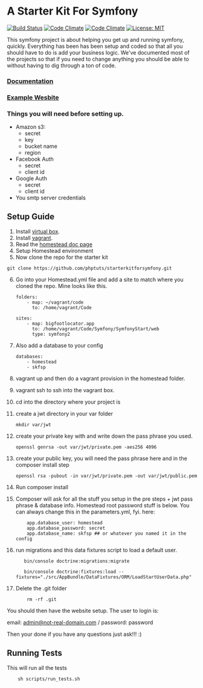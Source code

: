 # A Starter Kit For Symfony

[![Build Status](https://travis-ci.org/phptuts/starterkitforsymfony.svg?branch=master)](https://travis-ci.org/phptuts/starterkitforsymfony) [![Code Climate](https://codeclimate.com/github/phptuts/starterkitforsymfony/badges/gpa.svg)](https://codeclimate.com/github/phptuts/starterkitforsymfony) [![Code Climate](https://codeclimate.com/github/phptuts/starterkitforsymfony/badges/coverage.svg)](https://codeclimate.com/github/phptuts/starterkitforsymfony)
[![License: MIT](https://img.shields.io/badge/License-MIT-yellow.svg)](https://opensource.org/licenses/MIT)



This symfony project is about helping you get up and running symfony, quickly.  Everything has been has been setup and coded so that all you should have to do is add your business logic. We've documented most of the projects so that if you need to change anything you should be able to without having to dig through a ton of code.  

### [Documentation](https://phptuts.github.io/starterkitforsymfony/)

### [Example Wesbite](http://skfsp.info/)

### Things you will need before setting up.

- Amazon s3:
    - secret
    - key
    - bucket name
    - region
- Facebook Auth
    - secret
    - client id
- Google Auth
    - secret
    - client id
- You smtp server credentials

## Setup Guide

1. Install [virtual box](https://www.virtualbox.org/).
2. Install [vagrant](https://www.vagrantup.com/).
3. Read the [homestead doc page](https://laravel.com/docs/5.4/homestead)
4. Setup Homestead environment
5. Now clone the repo for the starter kit
``` 
git clone https://github.com/phptuts/starterkitforsymfony.git
```
6. Go into your Homestead.yml file and add a site to match where you cloned the repo.  Mine looks like this.
    ``` 
    folders:
        - map: ~/vagrant/code
          to: /home/vagrant/Code
    
    sites:
        - map: bigfootlocator.app
          to: /home/vagrant/Code/Symfony/SymfonyStart/web
          type: symfony2
    ```
7. Also add a database to your config
    ``` 
    databases:
        - homestead
        - skfsp
    ```
8. vagrant up and then do a vagrant provision in the homestead folder.
9. vagrant ssh to ssh into the vagrant box.
10. cd into the directory where your project is
11. create a jwt directory in your var folder
    ``` 
    mkdir var/jwt
    ```
12. create your private key with and write down the pass phrase you used.
    ``` 
    openssl genrsa -out var/jwt/private.pem -aes256 4096
    ```
13. create your public key, you will need the pass phrase here and in the composer install step
    ``` 
    openssl rsa -pubout -in var/jwt/private.pem -out var/jwt/public.pem
    ```
14. Run  composer install
15. Composer will ask for all the stuff you setup in the pre steps + jwt pass phrase & database info.  Homestead root 
password stuff is below.  You can always change this in the parameters.yml, fyi.
here:
    ``` 
        app.database_user: homestead
        app.database_password: secret
        app.database_name: skfsp ## or whatever you named it in the config
    ```
16. run migrations and this data fixtures script to load a default user.

    ``` 
       bin/console doctrine:migrations:migrate
       
       bin/console doctrine:fixtures:load --fixtures="./src/AppBundle/DataFixtures/ORM/LoadStartUserData.php"
    ```
17. Delete the .git folder
    ```
        rm -rf .git
    ```

You should then have the website setup.  The user to login is:

email: admin@not-real-domain.com /
password: password

Then your done if you have any questions just ask!!! :)

## Running Tests

This will run all the tests 

``` 
    sh scripts/run_tests.sh
```